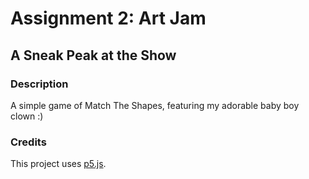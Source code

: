 # Assignment 2: Art Jam
## A Sneak Peak at the Show

### Description
A simple game of Match The Shapes, featuring my adorable baby boy clown :)

### Credits
This project uses [p5.js](https://p5js.org).